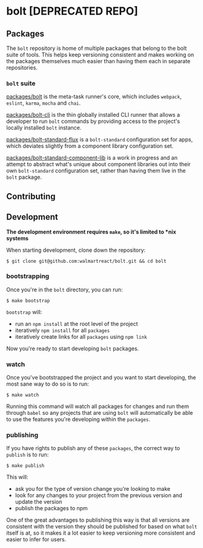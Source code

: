 # bolt [DEPRECATED REPO]

## Packages

The `bolt` repository is home of multiple packages that belong to the bolt suite of tools. This helps keep versioning consistent and makes working on the packages themselves much easier than having them each in separate repositories.

### `bolt` suite

[packages/bolt]() is the meta-task runner's core, which includes `webpack`, `eslint`, `karma`, `mocha` and `chai`.

[packages/bolt-cli]() is the thin globally installed CLI runner that allows a developer to run `bolt` commands by providing access to the project's locally installed `bolt` instance.

[packages/bolt-standard-flux]() is a `bolt-standard` configuration set for apps, which deviates slightly from a component library configuration set.

[packages/bolt-standard-component-lib]() is a work in progress and an attempt to abstract what's unique about component libraries out into their own `bolt-standard` configuration set, rather than having them live in the `bolt` package.

## Contributing

## Development

**The development environment requires `make`, so it's limited to \*nix systems**

When starting development, clone down the repository:

```
$ git clone git@github.com:walmartreact/bolt.git && cd bolt
```

### bootstrapping

Once you're in the `bolt` directory, you can run:

```
$ make bootstrap
```

`bootstrap` will:

- run an `npm install` at the root level of the project
- iteratively `npm install` for all `packages`
- iteratively create links for all `packages` using `npm link`

Now you're ready to start developing `bolt` packages.

### watch

Once you've bootstrapped the project and you want to start developing, the most sane way to do so is to run:

```
$ make watch
```

Running this command will watch all packages for changes and run them through `babel` so any projects that are using `bolt` will automatically be able to use the features you're developing within the `packages`.

### publishing

If you have rights to publish any of these `packages`, the correct way to `publish` is to run:

```
$ make publish
```

This will:

- ask you for the type of version change you're looking to make
- look for any changes to your project from the previous version and update the version
- publish the packages to npm

One of the great advantages to publishing this way is that all versions are consistent with the version they should be published for based on what `bolt` itself is at, so it makes it a lot easier to keep versioning more consistent and easier to infer for users.
